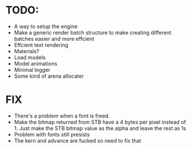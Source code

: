 # TODO:
- A way to setup the engine 
- Make a generic render batch structure to make creating different batches easier and more effcient
- Effcient text rendering
- Materials? 
- Load models 
- Model animations
- Minimal logger
- Some kind of arena allocater

# FIX 
- There's a problem when a font is freed.
- Make the bitmap returned from STB have a 4 bytes per pixel instead of 1. Just make the STB bitmap value as the alpha and leave the rest as 1s
- Problem with fonts still presists
- The kern and advance are fucked so need to fix that 
